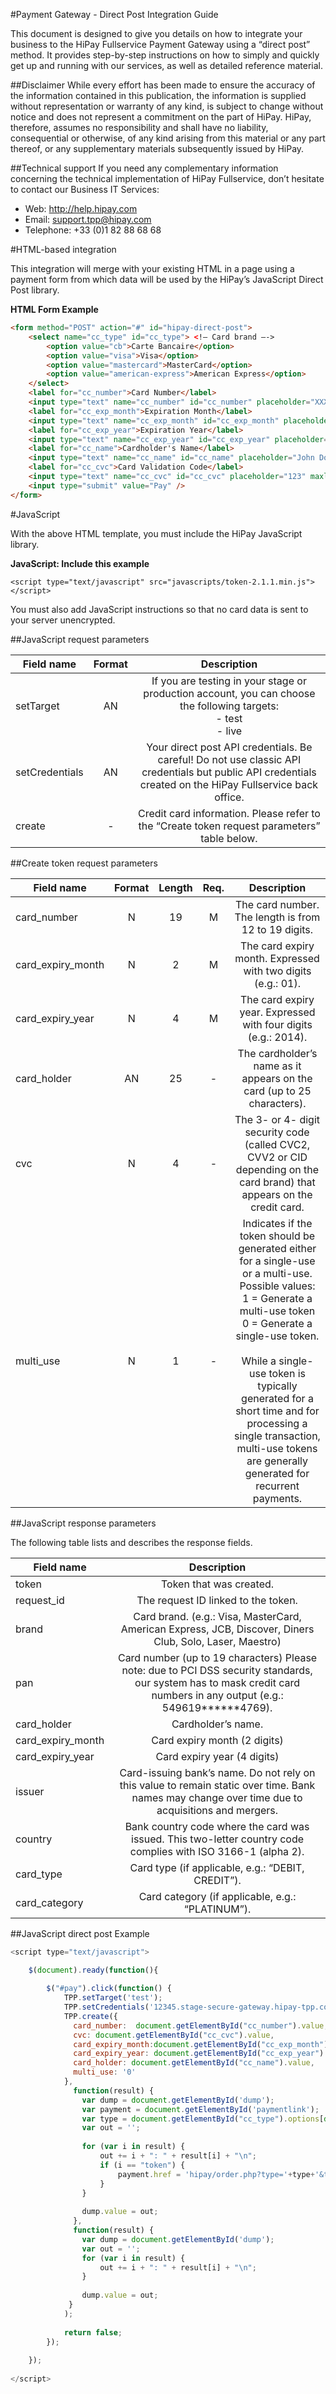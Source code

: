 #Payment Gateway - Direct Post Integration Guide

This document is designed to give you details on how to integrate your business to the HiPay Fullservice Payment Gateway using a “direct post” method. It provides step-by-step instructions on how to simply and quickly get up and running with our services, as well as detailed reference material. 

##Disclaimer
While every effort has been made to ensure the accuracy of the information contained in this publication, the information is supplied without representation or warranty of any kind, is subject to change without notice and does not represent a commitment on the part of HiPay. HiPay, therefore, assumes no responsibility and shall have no liability, consequential or otherwise, of any kind arising from this material or any part thereof, or any supplementary materials subsequently issued by HiPay.

##Technical support
If you need any complementary information concerning the technical implementation of HiPay Fullservice, don’t hesitate to contact our Business IT Services:- Web: http://help.hipay.com 
- Email: support.tpp@hipay.com
- Telephone: +33 (0)1 82 88 68 68

#HTML-based integration

This integration will merge with your existing HTML in a page using a
payment form from which data will be used by the HiPay’s JavaScript
Direct Post library.

**HTML Form Example**

```html
<form method="POST" action="#" id="hipay-direct-post">   	<select name="cc_type" id="cc_type"> <!— Card brand —->   	  	<option value="cb">Carte Bancaire</option>   	    <option value="visa">Visa</option>   	    <option value="mastercard">MasterCard</option>   	    <option value="american-express">American Express</option>   	</select>   	<label for="cc_number">Card Number</label>    <input type="text" name="cc_number" id="cc_number" placeholder="XXXX XXXX XXXX XXXX" maxlength="20" size="20" autocomplete="off" >   	<label for="cc_exp_month">Expiration Month</label>   	<input type="text" name="cc_exp_month" id="cc_exp_month" placeholder="00" autocomplete="off">   	<label for="cc_exp_year">Expiration Year</label>   	<input type="text" name="cc_exp_year" id="cc_exp_year" placeholder="00" autocomplete="off">   	<label for="cc_name">Cardholder's Name</label>   	<input type="text" name="cc_name" id="cc_name" placeholder="John Doe" autocomplete="off">   	<label for="cc_cvc">Card Validation Code</label>   	<input type="text" name="cc_cvc" id="cc_cvc" placeholder="123" maxlength="4" size="3" autocomplete="off">    <input type="submit" value="Pay" /></form>
```

#JavaScript

With the above HTML template, you must include the HiPay JavaScript library.

**JavaScript: Include this example**

`<script type="text/javascript" src="javascripts/token-2.1.1.min.js"></script>`

You must also add JavaScript instructions so that no card data is sent to your server unencrypted.

##JavaScript request parameters

| Field name   |      Format    |      Description    |
|----------|:-------------:|:-------------:|
| setTarget |  AN |  If you are testing in your stage or production account, you can choose the following targets:<br/>- test<br/>- live
| setCredentials |  AN |  Your direct post API credentials. Be careful! Do not use classic API credentials but public API credentials created on the HiPay Fullservice back office.
| create |  - |  Credit card information. Please refer to the “Create token request parameters” table below.

##Create token request parameters

| Field name   |      Format    |      Length    |      Req.    |      Description    |
|----------|:-------------:|:-------------:|:-------------:|:-------------:|
| card_number  |  N |  19 |  M |  The card number. The length is from 12 to 19 digits.
| card_expiry_month |  N |  2 |  M |  The card expiry month. Expressed with two digits (e.g.: 01).
| card_expiry_year  |  N |  4 |  M |  The card expiry year. Expressed with four digits (e.g.: 2014).
| card_holder |  AN |  25 |  - |  The cardholder’s name as it appears on the card (up to 25 characters). 
| cvc  |  N |  4 |  - |  The 3- or 4- digit security code (called CVC2, CVV2 or CID depending on the card brand) that appears on the credit card.
| multi_use |  N |  1 |  - |  Indicates if the token should be generated either for a single-use or a multi-use. Possible values:<br/>1 = Generate a multi-use token<br/>0 = Generate a single-use token.<br/><br/>While a single-use token is typically generated for a short time and for processing a single transaction, multi-use tokens are generally generated for recurrent payments. 
##JavaScript response parameters

The following table lists and describes the response fields.

| Field name   |      Description    |
|----------|:-------------:|
|token |  Token that was created.|request_id |  The request ID linked to the token.|brand |  Card brand. (e.g.: Visa, MasterCard, American Express, JCB, Discover, Diners Club, Solo, Laser, Maestro)|pan |  Card number (up to 19 characters) Please note: due to PCI DSS security standards, our system has to mask credit card numbers in any output (e.g.: 549619******4769).|card_holder |  Cardholder’s name.|card_expiry_month |  Card expiry month (2 digits)|card_expiry_year |  Card expiry year (4 digits)|issuer |  Card-issuing bank’s name. Do not rely on this value to remain static over time. Bank names may change over time due to acquisitions and mergers.|country |  Bank country code where the card was issued. This two-letter country code complies with ISO 3166-1 (alpha 2).|card_type |  Card type (if applicable, e.g.: “DEBIT, CREDIT”).|card_category |  Card category (if applicable, e.g.: “PLATINUM”).

##JavaScript direct post Example

```js
<script type="text/javascript">

   	$(document).ready(function(){
   	    
   	    $("#pay").click(function() {
   	        TPP.setTarget('test');
   	        TPP.setCredentials('12345.stage-secure-gateway.hipay-tpp.com', ' Test_YhghjTrfdErthIo');
   	        TPP.create({
   	          card_number:  document.getElementById("cc_number").value,
   	          cvc: document.getElementById("cc_cvc").value,
   	          card_expiry_month:document.getElementById("cc_exp_month").value,
   	          card_expiry_year: document.getElementById("cc_exp_year").value,
   	          card_holder: document.getElementById("cc_name").value,
   	          multi_use: '0'
   	        },
   	          function(result) {
   	            var dump = document.getElementById('dump');
   	            var payment = document.getElementById('paymentlink');
   	            var type = document.getElementById("cc_type").options[document.getElementById("cc_type").selectedIndex].value;
   	            var out = '';
   			
   	            for (var i in result) {
   	                out += i + ": " + result[i] + "\n";
   	                if (i == "token") { 
   	                	payment.href = 'hipay/order.php?type='+type+'&token=' + result[i]; document.getElementById('usetoken').style = 'display:inherit;'; 
   	                }
   	            }
   	
   	            dump.value = out;
   	          },
   	          function(result) {
   	            var dump = document.getElementById('dump');
   	            var out = '';
   	            for (var i in result) {
   	                out += i + ": " + result[i] + "\n";
   	            }
   	
   	            dump.value = out;
   	         }
   	        );
   	        
   	        return false;
   	    });
   	    
   	});
   	
</script>
```